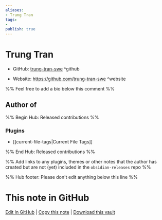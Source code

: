 ```yaml
---
aliases:
- Trung Tran
tags:
- 
publish: true
---
```


# Trung Tran

- GitHub: [trung-tran-swe](https://github.com/trung-tran-swe/) ^github
<!-- - Discord: `@` ^discord-->
- Website: <https://github.com/trung-tran-swe> ^website
<!-- - [[Publish sites|Publish site]]: <https://> ^publish-->

%% Feel free to add a bio below this comment %%


## Author of

%% Begin Hub: Released contributions %%
### Plugins
- [[current-file-tags|Current File Tags]]

%% End Hub: Released contributions %%

%% Add links to any plugins, themes or other notes that the author has created but are not (yet) included in the `obsidian-releases` repo %%

<!--
### Unlisted plugins
-->

<!--
### Others
-->

<!--
## Sponsor this author
-->

<!-- - [[GitHub sponsors]]: [Sponsor @trung-tran-swe on GitHub Sponsors](https://github.com/sponsors/trung-tran-swe) ^github-sponsor-->
<!-- - [[Buy me a coffee]]: <https://> ^buy-me-a-coffee-->
<!-- - [[PayPal]]: <https://> ^paypal-->
<!-- - [[Patreon]]: <https://> ^patreon-->

<!--
## Follow this author
-->

<!-- - [[YouTube Channels|On YouTube]]: <https://> ^youtube-->
<!-- - Twitter: <https://> ^twitter-->
<!-- - ... -->

%% Hub footer: Please don't edit anything below this line %%

# This note in GitHub

<span class="git-footer">[Edit In GitHub](https://github.dev/obsidian-community/obsidian-hub/blob/main/01%20-%20Community/People/trung-tran-swe.md "git-hub-edit-note") | [Copy this note](https://raw.githubusercontent.com/obsidian-community/obsidian-hub/main/01%20-%20Community/People/trung-tran-swe.md "git-hub-copy-note") | [Download this vault](https://github.com/obsidian-community/obsidian-hub/archive/refs/heads/main.zip "git-hub-download-vault") </span>
